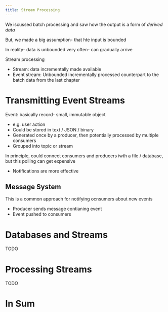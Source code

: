 ```yaml
---
title: Stream Processing
---
```

We iscussed batch processing and saw how the output is a form of *derived data*

But, we made a big assumption- that hte input is bounded

In reality- data is unbounded very often- can gradually arrive

Stream processing
- Stream: data incrementally made available
- Event stream: Unbounded incrementally processed counterpart to the batch data from the last chapter

# Transmitting Event Streams
Event: basically record- small, immutable object
- e.g. user action
- Could be stored in text / JSON / binary
- Generated once by a producer, then potentially processed by multiple consumers
- Grouped into topic or stream

In principle, could connect consumers and producers iwth a file / database, but this polling can get expensive 
- Notifications are more effective

## Message System
This is a common approach for notifying ocnsumers about new events
- Producer sends message contianing event
- Event pushed to consumers





# Databases and Streams
TODO

# Processing Streams
TODO

# In Sum
